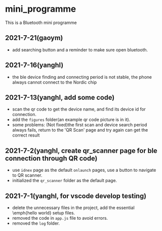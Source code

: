 # mini_programme
This is a Bluetooth mini programme

## 2021-7-21(gaoym)
* add searching button and a reminder to make sure open bluetooth.

## 2021-7-16(yanghl)
* the ble device finding and connecting period is not stable, the phone always cannot connect to the Nordic chip

## 2021-7-13(yanghl, add some code)
* scan the qr code to get the device name, and find its device id for connection.
* add the `figures` folder(an example qr code picture is in it).
* some problems: (Not fixed)the first scan and device search period always fails, return to the 'QR Scan' page and try again can get the correct result

## 2021-7-2(yanghl, create qr_scanner page for ble connection through QR code)
* use `idnex` page as the default `onlaunch` pages, use a button to navigate to QR scanner.
* initialized the `qr_scanner` folder as the default page.

## 2021-7-1(yanghl, for vscode develop testing)
* delete the unnecessary files in the project, add the essential \emph{hello world} setup files.
* removed the code in `app.js` file to avoid errors.
* removed the `log` folder.
